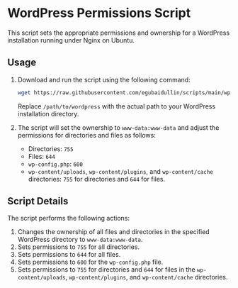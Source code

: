 # WordPress Permissions Script

This script sets the appropriate permissions and ownership for a WordPress installation running under Nginx on Ubuntu.

## Usage

1. Download and run the script using the following command:

    ```sh
    wget https://raw.githubusercontent.com/egubaidullin/scripts/main/wp_rights.sh && sudo bash wp_rights.sh /path/to/wordpress
    ```

    Replace `/path/to/wordpress` with the actual path to your WordPress installation directory.

2. The script will set the ownership to `www-data:www-data` and adjust the permissions for directories and files as follows:
    - Directories: `755`
    - Files: `644`
    - `wp-config.php`: `600`
    - `wp-content/uploads`, `wp-content/plugins`, and `wp-content/cache` directories: `755` for directories and `644` for files.

## Script Details

The script performs the following actions:

1. Changes the ownership of all files and directories in the specified WordPress directory to `www-data:www-data`.
2. Sets permissions to `755` for all directories.
3. Sets permissions to `644` for all files.
4. Sets permissions to `600` for the `wp-config.php` file.
5. Sets permissions to `755` for directories and `644` for files in the `wp-content/uploads`, `wp-content/plugins`, and `wp-content/cache` directories.
